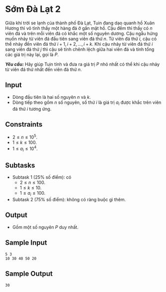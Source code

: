 # Sớm Đà Lạt 2

Giữa khí trời se lạnh của thành phố Đà Lạt, Tuin đang dạo quanh hồ Xuân Hương thì vô tình thấy một hàng đá ở gần mặt hồ. Cậu đếm thì thấy có $n$ viên đá và trên mỗi viên đá có khắc một số nguyên dương. Cậu ngẫu hứng muốn nhảy từ viên đá đầu tiên sang viên đá thứ $n$. Từ viên đá thứ $i$, cậu có thể nhảy đến viên đá thứ $i + 1, i + 2, \dots, i + k$. Khi cậu nhảy từ viên đá thứ $i$ sang viên đá thứ $j$ thì cậu sẽ tính chênh lệch giữa hai viên đá và tính tổng các giá trị này lại, gọi là $P$.

***Yêu cầu:*** Hãy giúp Tuin tính và đưa ra giá trị $P$ nhỏ nhất có thể khi cậu nhảy từ viên đá thứ nhất đến viên đá thứ $n$.

## Input

- Dòng đầu tiên là hai số nguyên $n$ và $k$.
- Dòng tiếp theo gồm $n$ số nguyên, số thứ $i$ là giá trị $a_i$ được khắc trên viên đá thứ $i$ tương ứng.

## Constraints

- $2 \le n \le 10^5$.
- $1 \le k \le 100$.
- $1 \le a_i \le 10^4$.

## Subtasks

- Subtask $1$ ($25\%$ số điểm): có
    - $2 \le n \le 100$.
    - $1 \le k \le 10$.
    - $1 \le a_i \le 100$.
- Subtask $2$ ($75\%$ số điểm): không có ràng buộc gì thêm.

## Output

- Gồm một số nguyên $P$ duy nhất.

## Sample Input

```
5 3
10 30 40 50 20
```

## Sample Output

```
30
```